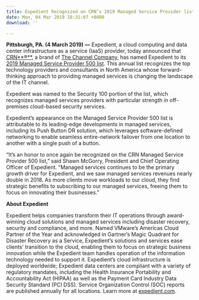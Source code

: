 ```yaml
---
title: Expedient Recognized on CRN’s 2019 Managed Service Provider list
date: Mon, 04 Mar 2019 18:31:07 +0000
download: ''

---
```

**Pittsburgh, PA. (4 March 2019)** **—** Expedient, a cloud computing and data center infrastructure as a service (IaaS) provider, today announced that [CRN**®**](http://www.crn.com), a brand of [The Channel Company](http://www.thechannelco.com/), has named Expedient to its [2019 Managed Service Provider 500 list](https://www.crn.com/news/managed-services/the-2019-managed-service-provider-500-complete-listing?itc=refresh#security). This annual list recognizes the top technology providers and consultants in North America whose forward-thinking approach to providing managed services is changing the landscape of the IT channel.

Expedient was named to the Security 100 portion of the list, which recognizes managed services providers with particular strength in off-premises cloud-based security services.

Expedient’s appearance on the Managed Service Provider 500 list is attributable to its leading-edge developments in managed services, including its Push Button DR solution, which leverages software-defined networking to enable seamless entire-network failover from one location to another with a single push of a button.

“It’s an honor to once again be recognized on the CRN Managed Service Provider 500 list,” said Shawn McGorry, President and Chief Operating Officer of Expedient. “Managed services continues to be the primary growth driver for Expedient, and we saw managed services revenues nearly double in 2018. As more clients move workloads to our cloud, they find strategic benefits to subscribing to our managed services, freeing them to focus on innovating their businesses.”

**About Expedient**

Expedient helps companies transform their IT operations through award-winning cloud solutions and managed services including disaster recovery, security and compliance, and more. Named VMware’s Americas Cloud Partner of the Year and acknowledged in Gartner’s Magic Quadrant for Disaster Recovery as a Service, Expedient’s solutions and services ease clients’ transition to the cloud, enabling them to focus on strategic business innovation while the Expedient team handles operation of the information technology needed to support it. Expedient’s cloud infrastructure is deployed worldwide; Expedient data centers are compliant with a variety of regulatory mandates, including the Health Insurance Portability and Accountability Act (HIPAA) as well as the Payment Card Industry Data Security Standard (PCI DSS). Service Organization Control (SOC) reports are published annually for all locations. Learn more at [expedient.com](http://www.expedient.com/).